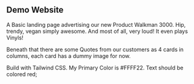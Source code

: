 ## Demo Website

A Basic landing page advertising our new Product Walkman 3000.
Hip, trendy, vegan simply awesome.
And most of all, very loud!
It even plays Vinyls!

Beneath that there are some Quotes from our customers as 4 cards in columns, each card has a dummy image for now.

Build with Tailwind CSS.
My Primary Color is #FFFF22.
Text should be colored red;
